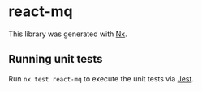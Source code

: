 # react-mq

This library was generated with [Nx](https://nx.dev).

## Running unit tests

Run `nx test react-mq` to execute the unit tests via [Jest](https://jestjs.io).
